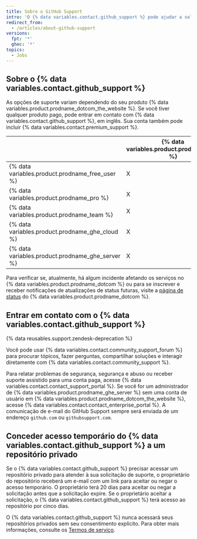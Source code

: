 ```yaml
---
title: Sobre o GitHub Support
intro: 'O {% data variables.contact.github_support %} pode ajudar a solucionar problemas que você encontra ao usar o {% data variables.product.prodname_dotcom %}.'
redirect_from:
  - /articles/about-github-support
versions:
  fpt: '*'
  ghec: '*'
topics:
  - Jobs
---
```


## Sobre o {% data variables.contact.github_support %}

As opções de suporte variam dependendo do seu produto {% data variables.product.prodname_dotcom_the_website %}. Se você tiver qualquer produto pago, pode entrar em contato com {% data variables.contact.github_support %}, em inglês. Sua conta também pode incluir {% data variables.contact.premium_support %}.

|                                                    | {% data variables.product.prodname_gcf %} | Suporte Padrão | Suporte premium |
| -------------------------------------------------- | ----------------------------------------- | -------------- | --------------- |
| {% data variables.product.prodname_free_user %}  | X                                         |                |                 |
| {% data variables.product.prodname_pro %}          | X                                         | X              |                 |
| {% data variables.product.prodname_team %}         | X                                         | X              |                 |
| {% data variables.product.prodname_ghe_cloud %}  | X                                         | X              | X               |
| {% data variables.product.prodname_ghe_server %} | X                                         | X              | X               |

Para verificar se, atualmente, há algum incidente afetando os serviços no {% data variables.product.prodname_dotcom %} ou para se inscrever e receber notificações de atualizações de status futuras, visite a [página de status](https://www.githubstatus.com/) do {% data variables.product.prodname_dotcom %}.

## Entrar em contato com o {% data variables.contact.github_support %}

{% data reusables.support.zendesk-deprecation %}

Você pode usar {% data variables.contact.community_support_forum %} para procurar tópicos, fazer perguntas, compartilhar soluções e interagir diretamente com {% data variables.contact.community_support %}.

Para relatar problemas de segurança, segurança e abuso ou receber suporte assistido para uma conta paga, acesse {% data variables.contact.contact_support_portal %}. Se você for um administrador de {% data variables.product.prodname_ghe_server %} sem uma conta de usuário em {% data variables.product.prodname_dotcom_the_website %}, acesse {% data variables.contact.contact_enterprise_portal %}. A comunicação de e-mail do GitHub Support sempre será enviada de um endereço `github.com` ou `githubsupport.com`.

## Conceder acesso temporário do {% data variables.contact.github_support %} a um repositório privado

Se o {% data variables.contact.github_support %} precisar acessar um repositório privado para atender à sua solicitação de suporte, o proprietário do repositório receberá um e-mail com um link para aceitar ou negar o acesso temporário. O proprietário terá 20 dias para aceitar ou negar a solicitação antes que a solicitação expire. Se o proprietário aceitar a solicitação, o {% data variables.contact.github_support %} terá acesso ao repositório por cinco dias.

O {% data variables.contact.github_support %} nunca acessará seus repositórios privados sem seu consentimento explícito. Para obter mais informações, consulte os [Termos de serviço](/free-pro-team@latest/github/site-policy/github-terms-of-service#3-access).
